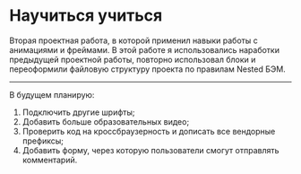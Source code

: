 # Научиться учиться #
Вторая проектная работа, в которой применил навыки работы с анимациями и фреймами. В этой работе я использовались наработки предыдущей проектной работы, повторно использовал блоки и переоформили файловую структуру проекта по правилам Nested БЭМ.
***
В будущем планирую:

1. Подключить другие шрифты;
2. Добавить больше образовательных видео;
3. Проверить код на кроссбраузерность и дописать все вендорные префиксы;
4. Добавить форму, через которую пользователи смогут отправлять комментарий.
